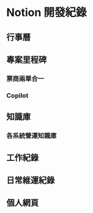# Notion 開發紀錄

## 行事曆

## 專案里程碑
### 票商兩單合一
### Copilot

## 知識庫
### 各系統營運知識庫

## 工作紀錄


## 日常維運紀錄


## 個人網頁
